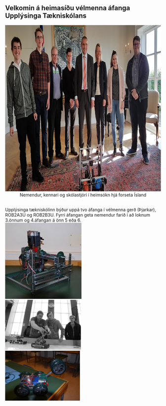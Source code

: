 ## Velkomin á heimasíðu vélmenna áfanga Upplýsinga Tækniskólans
<p align="center"> <img width="945" height="539" src="/img/velmenniogforseti.png" alt="Nemendur, kennari og skólastjóri í heimsókn hjá forseta Ísland">
Nemendur, kennari og skólastjóri í heimsókn hjá forseta Ísland</p>
<br>
Upplýsinga tækniskólinn býður uppá tvo áfanga í vélmenna gerð (Þjarkar), ROB2A3U og ROB2B3U. Fyrri áfangan geta nemendur farið í að loknum 3.önnum og 4.áfangan á önn 5 eða 6. 
<div>
    <div style="float:left;margin-right:5px;">
        <div style="float:left;margin-right:5px;">
        <img src="/img/rob2b3u_img.png" style="width:50%">
            <div style="float:left;margin-right:5px;">
        <img src="/img/syning_lokaverkefni_rbob_h13_1.png" style="width:50%">
                <div style="float:left;margin-right:5px;">
        <img src="/img/DSC_0004.JPG" style="width:50%">
   </div></div> </div>
</div>
